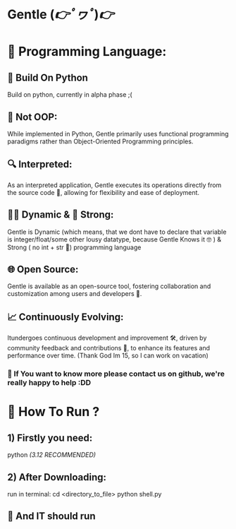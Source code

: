 # Gentle (*👉ﾟヮﾟ*)*👉*

# 🌟 Programming Language: 

## 💪 Build On Python 
Build on python, currently in alpha phase ;(

## 🚫 Not OOP: 
While implemented in Python, Gentle primarily uses functional programming paradigms rather than Object-Oriented Programming principles.



## 🔍 Interpreted:
As an interpreted application, Gentle executes its operations directly from the source code 📄, allowing for flexibility and ease of deployment.



## 🏃‍♂️ Dynamic & 💪 Strong:
Gentle is Dynamic (which means, that we dont have to declare that variable is integer/float/some other lousy datatype, because Gentle Knows it 🤓 ) & Strong ( no int + str 👿) programming language



## 🌐 Open Source:
Gentle is available as an open-source tool, fostering collaboration and customization among users and developers 🤝.



## 📈 Continuously Evolving: 
Itundergoes continuous development and improvement 🛠️, driven by community feedback and contributions 💬, to enhance its features and performance over time. (Thank God Im 15, so I can work on vacation)



### 🎥 If You want to know more please contact us on github, we're really happy to help :DD

# 🏃 How To Run ? 

## 1) Firstly you need:
python *(3.12 RECOMMENDED)*

## 2) After Downloading:
run in terminal:
cd <directory_to_file>
python shell.py

## 🥳 And IT should run 
